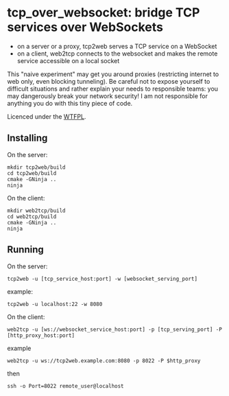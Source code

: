 # tcp_over_websocket: bridge TCP services over WebSockets

- on a server or a proxy, tcp2web serves a TCP service on a WebSocket
- on a client, web2tcp connects to the websocket and makes the remote service accessible on a local socket

This "naive experiment" may get you around proxies (restricting internet to web only, even blocking tunneling). Be careful not to expose yourself to difficult situations and rather explain your needs to responsible teams: you may dangerously break your network security! I am not responsible for anything you do with this tiny piece of code.

Licenced under the [WTFPL](http://www.wtfpl.net/txt/copying).

## Installing

On the server:

```
mkdir tcp2web/build
cd tcp2web/build
cmake -GNinja ..
ninja
```

On the client:

```
mkdir web2tcp/build
cd web2tcp/build
cmake -GNinja ..
ninja
```

## Running

On the server:

```
tcp2web -u [tcp_service_host:port] -w [websocket_serving_port]
```
example:
```
tcp2web -u localhost:22 -w 8080
```

On the client:

```
web2tcp -u [ws://websocket_service_host:port] -p [tcp_serving_port] -P [http_proxy_host:port]
```
example
```
web2tcp -u ws://tcp2web.example.com:8080 -p 8022 -P $http_proxy
```
then
```
ssh -o Port=8022 remote_user@localhost
```

